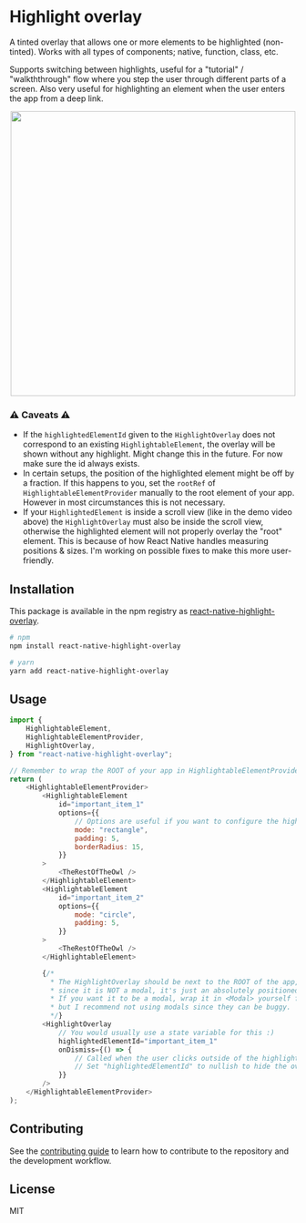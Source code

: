 # Highlight overlay

A tinted overlay that allows one or more elements to be highlighted (non-tinted). 
Works with all types of components; native, function, class, etc.

Supports switching between highlights, useful for a "tutorial" / "walkththrough" flow
where you step the user through different parts of a screen. Also very useful for
highlighting an element when the user enters the app from a deep link.

<p align="center">
  <img src="https://user-images.githubusercontent.com/16232214/137453222-06d4987c-8041-4942-9c57-e85071fb3bd2.gif" height="500" />
</p>

### ⚠️ Caveats ⚠️
 - If the `highlightedElementId` given to the `HighlightOverlay` does not
   correspond to an existing `HighlightableElement`, the overlay will be shown
   without any highlight. Might change this in the future. For now make sure
   the id always exists.
 - In certain setups, the position of the highlighted element might be off by a
   fraction. If this happens to you, set the `rootRef` of
   `HighlightableElementProvider` manually to the root element of your app. 
   However in most circumstances this is not necessary.
 - If your `HighlightedElement` is inside a scroll view (like in the demo video above)
   the `HighlightOverlay` must also be inside the scroll view, otherwise the highlighted
   element will not properly overlay the "root" element. This is because of how React Native handles
   measuring positions & sizes. I'm working on possible fixes to make this more
   user-friendly.

## Installation

This package is available in the npm registry as [react-native-highlight-overlay](https://www.npmjs.com/package/react-native-highlight-overlay).

```sh
# npm
npm install react-native-highlight-overlay

# yarn
yarn add react-native-highlight-overlay
```

## Usage

```js
import {
    HighlightableElement,
    HighlightableElementProvider,
    HighlightOverlay,
} from "react-native-highlight-overlay";

// Remember to wrap the ROOT of your app in HighlightableElementProvider!
return (
    <HighlightableElementProvider>
        <HighlightableElement 
            id="important_item_1"
            options={{
                // Options are useful if you want to configure the highlight, but can be left blank.
                mode: "rectangle",
                padding: 5,
                borderRadius: 15,
            }}
        >
            <TheRestOfTheOwl />
        </HighlightableElement>
        <HighlightableElement 
            id="important_item_2"
            options={{
                mode: "circle",
                padding: 5,
            }}
        >
            <TheRestOfTheOwl />
        </HighlightableElement>

        {/* 
          * The HighlightOverlay should be next to the ROOT of the app, 
          * since it is NOT a modal, it's just an absolutely positioned view.
          * If you want it to be a modal, wrap it in <Modal> yourself first,
          * but I recommend not using modals since they can be buggy.
          */}
        <HighlightOverlay
            // You would usually use a state variable for this :)
            highlightedElementId="important_item_1"
            onDismiss={() => {
                // Called when the user clicks outside of the highlighted element.
                // Set "highlightedElementId" to nullish to hide the overlay.
            }}
        />
    </HighlightableElementProvider>
);
```

## Contributing

See the [contributing guide](CONTRIBUTING.md) to learn how to contribute to the repository and the development workflow.

## License

MIT
